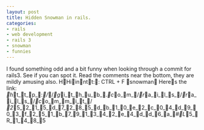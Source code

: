 ```yaml
---
layout: post
title: Hidden Snowman in rails.
categories:
- rails
- web development
- rails 3
- snowman
- funnies
---
```

I found something odd and a bit funny when looking through a commit for rails3.
See if you can spot it. Read the comments near the bottom, they are mildly
amusing also.
HHiinntt:: CTRL + F snowman
Heres the link: _h_t_t_p_:_/_/_g_i_t_h_u_b_._c_o_m_/_r_a_i_l_s_/_r_a_i_l_s_/_c_o_m_m_i_t_/
_2_5_2_1_5_d_7_2_8_5_d_b_1_0_e_2_c_0_4_d_9_0_3_f_2_5_1_b_7_9_1_3_4_2_e_4_d_d_6_a_#_L_5_R_1_4_8_5
